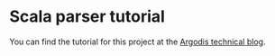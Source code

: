 # Scala parser tutorial
You can find the tutorial for this project at the [Argodis technical blog](https://argodis.de/blog/2019-05-08/scala-parser-example/).
